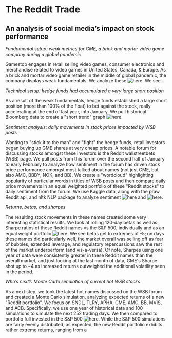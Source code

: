 # The Reddit Trade
## An analysis of social media’s impact on stock performance

*Fundamental setup: weak metrics for GME, a brick and mortar video game company during a global pandemic*

Gamestop engages in retail selling video games, consumer electronics and merchandise related to video games in United States, Canada, & Europe. As a brick and mortar video game retailer in the middle of global pandemic, the company displays weak fundamentals. We analyze these ![here](Ziggy/fundamental_story.ipynb). We see...

*Technical setup: hedge funds had accumulated a very large short position*

As a result of the weak fundamentals, hedge funds established a large short position (more than 100% of the float) to bet against the stock, really accelerating at the end of last year, into January. We pull historical Bloomberg data to create a "short trend" graph ![here](weirong/GME_short.ipynb).

*Sentiment analysis: daily movements in stock prices impacted by WSB posts*

Wanting to "stick it to the man" and "fight" the hedge funds, retail investors began buying up GME shares at very cheap prices. A notable forum for discussing stocks amongst these investors is the Reddit wallstreetbets (WSB) page. We pull posts from this forum over the second half of January to early February to analyze how sentiment in the forum has driven stock price performance amongst most talked about names (not just GME, but also AMC, BBBY, NOK, and BB). We create a "wordcloud" highlighting popularity of particular words in titles of WSB posts and then compare daily price movements in an equal weighted portfolio of these "Reddit stocks" to daily sentiment from the forum. We use Kaggle data, along with the praw Reddit api, and nltk NLP package to analyze sentiment ![here](Victor/reddit_processing.ipynb) and ![here](Victor/reddit_analysis.ipynb).

*Returns, betas, and sharpes*

The resulting stock movements in these names created some very interesting statistical results. We look at rolling 120-day betas as well as Sharpe ratios of these Reddit names vs the S&P 500, individually and as an equal weight portfolio ![here](Yuttakarn/Risk.ipynb). We see betas get to extremes of -5; on days these names did particularly well, the market overall was selling off as fear of bubbles, extended leverage, and regulatory repercussions saw the rest of the market underperform (and vis-a-versa). Of note, Sharpes using one year of data were consistently greater in these Reddit names than the overall market, and just looking at the last month of data, GME's Sharpe shot up to ~4 as increased returns outweighed the additional volatility seen in the period.

*Who’s next?: Monte Carlo simulation of current hot WSB stocks*

As a next step, we took the latest hot names discussed on the WSB forum and created a Monte Carlo simulation, analyzing expected returns of a new "Reddit portfolio". We focus on SNDL, TLRY, APHA, GME, AMC, BB, MVIS, and ACB. Specifically, we use one year of historical data and 100 simulations to simulate the next 252 trading days. We then compared to portfolio full invested in the S&P 500 ![here](weirong/Monte_Carlo.ipynb). While the S&P 500 simulations are fairly evenly distributed, as expected, the new Reddit portfolio exhibits rather extreme returns, ranging from a 


